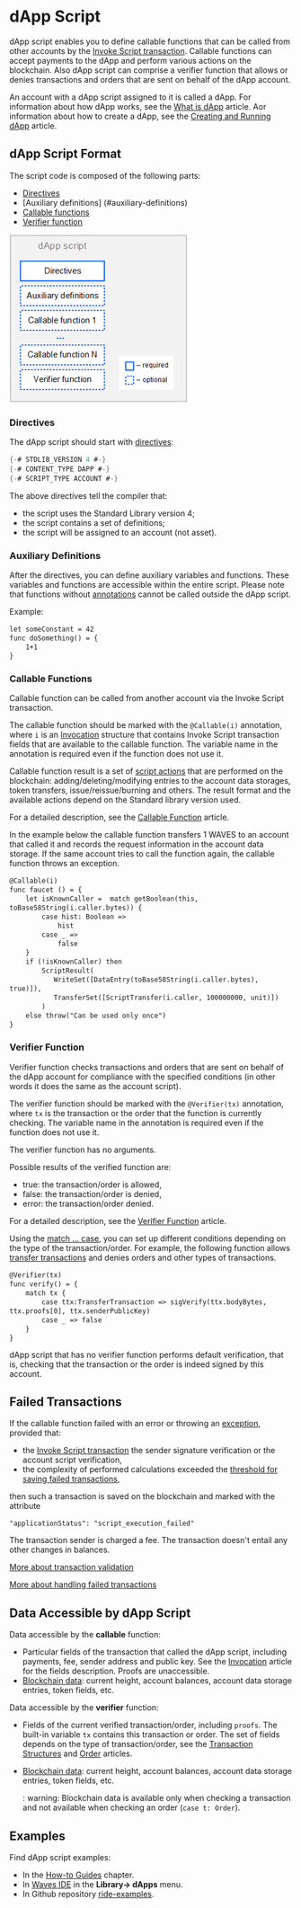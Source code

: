 # dApp Script

dApp script enables you to define сallable functions that can be called from other accounts by the [Invoke Script transaction](/en/blockchain/transaction-type/invoke-script-transaction). Callable functions can accept payments to the dApp and perform various actions on the blockchain. Also dApp script can comprise a verifier function that allows or denies transactions and orders that are sent on behalf of the dApp account.

An account with a dApp script assigned to it is called a dApp. For information about how dApp works, see the [What is dApp](/en/building-apps/smart-contracts/what-is-a-dapp) article. Аor information about how to create a dApp, see the [Creating and Running dApp](/en/building-apps/smart-contracts/writing-dapp) article.

## dApp Script Format

The script code is composed of the following parts:

* [Directives](#directives)
* [Auxiliary definitions] (#auxiliary-definitions)
* [Callable functions](#callable-functions)
* [Verifier function](#verifier-function)

![](./_assets/dapp-script-format.png)

### Directives

The dApp script should start with [directives](/en/ride/script/directives):

```scala
{-# STDLIB_VERSION 4 #-}
{-# CONTENT_TYPE DAPP #-}
{-# SCRIPT_TYPE ACCOUNT #-}
```

The above directives tell the compiler that:

- the script uses the Standard Library version 4;
- the script contains a set of definitions;
- the script will be assigned to an account (not asset).

### Auxiliary Definitions

After the directives, you can define auxiliary variables and functions. These variables and functions are accessible within the entire script. Please note that functions without [annotations](/en/ride/functions/annotations) cannot be called outside the dApp script.

Example:

```
let someConstant = 42
func doSomething() = {
    1+1
}
```

### Callable Functions

Callable function can be called from another account via the Invoke Script transaction.

The callable function should be marked with the `@Callable(i)` annotation, where `i` is an [Invocation](/en/ride/structures/common-structures/invocation) structure that contains Invoke Script transaction fields that are available to the callable function. The variable name in the annotation is required even if the function does not use it.

Callable function result is a set of [script actions](/en/ride/structures/script-actions/) that are performed on the blockchain: adding/deleting/modifying entries to the account data storages, token transfers, issue/reissue/burning and others. The result format and the available actions depend on the Standard library version used.

For a detailed description, see the [Callable Function](/en/ride/functions/callable-function) article.

In the example below the callable function transfers 1 WAVES to an account that called it and records the request information in the account data storage. If the same account tries to call the function again, the callable function throws an exception.

```ride
@Callable(i)
func faucet () = {
    let isKnownCaller =  match getBoolean(this, toBase58String(i.caller.bytes)) {
        case hist: Boolean =>
            hist
        case _ =>
            false
    }
    if (!isKnownCaller) then 
        ScriptResult(
           WriteSet([DataEntry(toBase58String(i.caller.bytes), true)]),
           TransferSet([ScriptTransfer(i.caller, 100000000, unit)])
        )
    else throw("Can be used only once")
}
```

### Verifier Function

Verifier function checks transactions and orders that are sent on behalf of the dApp account for compliance with the specified conditions (in other words it does the same as the account script).

The verifier function should be marked with the `@Verifier(tx)` annotation, where `tx` is the transaction or the order that the function is currently checking. The variable name in the annotation is required even if the function does not use it.

The verifier function has no arguments.

Possible results of the verified function are:

* true: the transaction/order is allowed,
* false: the transaction/order is denied,
* error: the transaction/order denied.

For a detailed description, see the [Verifier Function](/en/ride/functions/verifier-function) article.

Using the [match ... case](/en/ride/operators/match-case), you can set up different conditions depending on the type of the transaction/order. For example, the following function allows [transfer transactions](/en/blockchain/transaction-type/transfer-transaction) and denies orders and other types of transactions.

```ride
@Verifier(tx)
func verify() = {
    match tx {
        case ttx:TransferTransaction => sigVerify(ttx.bodyBytes, ttx.proofs[0], ttx.senderPublicKey)
        case _ => false
    }
}
```

dApp script that has no verifier function performs default verification, that is, checking that the transaction or the order is indeed signed by this account.

## Failed Transactions

If the callable function failed with an error or throwing an [exception](/en/ride/exception), provided that:

* the [Invoke Script transaction](/en/blockchain/transaction-type/exchange-transaction) the sender signature verification or the account script verification,
* the complexity of performed calculations exceeded the [threshold for saving failed transactions](/en/ride/limit),

then such a transaction is saved on the blockchain and marked with the attribute

```
"applicationStatus": "script_execution_failed"
```

The transaction sender is charged a fee. The transaction doesn't entail any other changes in balances.

[More about transaction validation](/en/blockchain/transaction/transaction-validation)

[More about handling failed transactions](/en/keep-in-touch/april)

## Data Accessible by dApp Script

Data accessible by the **callable** function:

* Particular fields of the transaction that called the dApp script, including payments, fee, sender address and public key. See the [Invocation](/en/ride/structures/common-structures/invocation) article for the fields description. Proofs are unaccessible.
* [Blockchain data](/en/ride/#blockchain-operation): current height, account balances, account data storage entries, token fields, etc.

Data accessible by the **verifier** function:

* Fields of the current verified transaction/order, including `proofs`. The built-in variable `tx` contains this transaction or order. The set of fields depends on the type of transaction/order, see the [Transaction Structures](/en/ride/structures/transaction-structures/) and [Order](/en/ride/structures/common-structures/order) articles.
* [Blockchain data](/en/ride/#blockchain-operation): current height, account balances, account data storage entries, token fields, etc.

   : warning: Blockchain data is available only when checking a transaction and not available when checking an order (`case t: Order`).

## Examples

Find dApp script examples:

* In the [How-to Guides](/en/building-apps/how-to#dapps) chapter.
* In [Waves IDE](https://waves-ide.com/) in the **Library→ dApps** menu.
* In Github repository [ride-examples](https://github.com/wavesplatform/ride-examples/blob/master/welcome.md).
